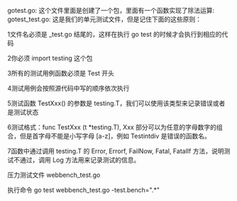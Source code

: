 gotest.go: 这个文件里面是创建了一个包，里面有一个函数实现了除法运算:
gotest_test.go: 这是我们的单元测试文件，但是记住下面的这些原则：


  1文件名必须是 _test.go 结尾的，这样在执行 go test 的时候才会执行到相应的代码

  2你必须 import testing 这个包

  3所有的测试用例函数必须是 Test 开头

  4测试用例会按照源代码中写的顺序依次执行

  5测试函数 TestXxx() 的参数是 testing.T，我们可以使用该类型来记录错误或者是测试状态

  6测试格式：func TestXxx (t *testing.T), Xxx 部分可以为任意的字母数字的组合，但是首字母不能是小写字母 [a-z]，例如 Testintdiv 是错误的函数名。

  7函数中通过调用 testing.T 的 Error, Errorf, FailNow, Fatal, FatalIf 方法，说明测试不通过，调用 Log 方法用来记录测试的信息。


压力测试文件 webbench_test.go

执行命令 go test webbench_test.go -test.bench=".*"
